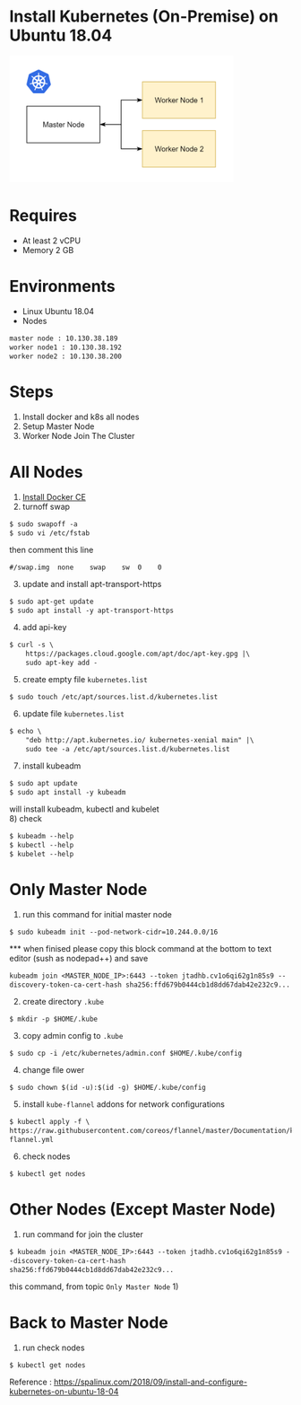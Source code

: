 # Install Kubernetes (On-Premise) on Ubuntu 18.04

<img src="k8s-cluster.png" alt="k8s-cluster.png" width="400"/>

# Requires
- At least 2 vCPU
- Memory 2 GB 

# Environments
- Linux Ubuntu 18.04
- Nodes
```
master node : 10.130.38.189
worker node1 : 10.130.38.192
worker node2 : 10.130.38.200
```

# Steps
1. Install docker and k8s all nodes
2. Setup Master Node
3. Worker Node Join The Cluster 

# All Nodes

1) [Install Docker CE](install_docker_on_ubuntu_1804.md)  
2) turnoff swap
```
$ sudo swapoff -a
$ sudo vi /etc/fstab  
```
then comment this line
```
#/swap.img  none    swap    sw  0    0 
```
3) update and install apt-transport-https  
```
$ sudo apt-get update
$ sudo apt install -y apt-transport-https
```
4) add api-key 
```
$ curl -s \
    https://packages.cloud.google.com/apt/doc/apt-key.gpg |\
    sudo apt-key add -
```
5) create empty file `kubernetes.list`   
```
$ sudo touch /etc/apt/sources.list.d/kubernetes.list
```
6) update file `kubernetes.list`    
```
$ echo \
    "deb http://apt.kubernetes.io/ kubernetes-xenial main" |\
    sudo tee -a /etc/apt/sources.list.d/kubernetes.list
```
7) install kubeadm  
```
$ sudo apt update   
$ sudo apt install -y kubeadm  
```
will install kubeadm, kubectl and kubelet  
8) check
```
$ kubeadm --help
$ kubectl --help 
$ kubelet --help
```

# Only Master Node 

1) run this command for initial master node
```
$ sudo kubeadm init --pod-network-cidr=10.244.0.0/16  
```
*** when finised please copy this block command at the bottom to text editor (sush as nodepad++) and save 
```
kubeadm join <MASTER_NODE_IP>:6443 --token jtadhb.cv1o6qi62g1n85s9 --discovery-token-ca-cert-hash sha256:ffd679b0444cb1d8dd67dab42e232c9...
```
2) create directory `.kube`
```
$ mkdir -p $HOME/.kube  
```
3) copy admin config to `.kube`
```
$ sudo cp -i /etc/kubernetes/admin.conf $HOME/.kube/config
```
4) change file ower
```
$ sudo chown $(id -u):$(id -g) $HOME/.kube/config  
```
5) install `kube-flannel` addons for network configurations
```
$ kubectl apply -f \ https://raw.githubusercontent.com/coreos/flannel/master/Documentation/kube-flannel.yml  
```
6) check nodes
```
$ kubectl get nodes  
```

# Other Nodes (Except Master Node)

1) run command for join the cluster
```
$ kubeadm join <MASTER_NODE_IP>:6443 --token jtadhb.cv1o6qi62g1n85s9 --discovery-token-ca-cert-hash sha256:ffd679b0444cb1d8dd67dab42e232c9...
```

this command, from topic `Only Master Node` 1) 

# Back to Master Node

1) run check nodes  
```
$ kubectl get nodes  
```

Reference : https://spalinux.com/2018/09/install-and-configure-kubernetes-on-ubuntu-18-04  

